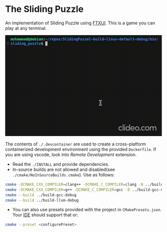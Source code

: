 # The Sliding Puzzle
An implementation of Sliding Puzzle using [FTXUI](https://github.com/ArthurSonzogni/FTXUI). This is a game you can play at any terminal.

<p align="center"><img src="https://github.com/MhmRhm/SlidingPuzzle/blob/main/doc/game_play.gif?raw=true" alt="Demo image"></img></p>

The contents of `./.devcontainer` are used to create a cross-platform containerized development environment using the provided `Dockerfile`. If you are using vscode, look into *Remote Development* extension.

- Read the `./INSTALL` and provide dependencies.
- In-source builds are not allowed and disabled(see `./cmake/NoInSourceBuilds.cmake`). Use as follows:

```bash
cmake -DCMAKE_CXX_COMPILER=clang++ -DCMAKE_C_COMPILER=clang -B ../build-llvm-debug -S .
cmake -DCMAKE_CXX_COMPILER=g++ -DCMAKE_C_COMPILER=gcc -B ../build-gcc-debug -S .
cmake --build ../build-gcc-debug
cmake --build ../build-llvm-debug
```
- You can also use presets provided with the project in `CMakePresets.json`. Your [IDE](https://learn.microsoft.com/en-us/cpp/build/cmake-presets-vs?view=msvc-170#configure) should support that or:

```bash
cmake --preset <configurePreset>
```
